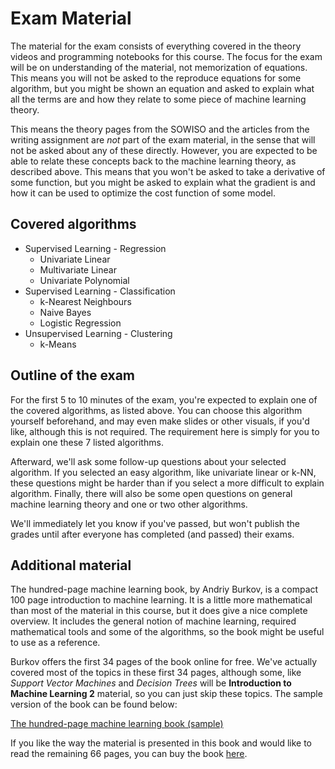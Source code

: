 
# Exam Material

The material for the exam consists of everything covered in the theory videos
and programming notebooks for this course. The focus for the exam will be on
understanding of the material, not memorization of equations. This means you
will not be asked to the reproduce equations for some algorithm, but you might
be shown an equation and asked to explain what all the terms are and how they
relate to some piece of machine learning theory. 

This means the theory pages from the SOWISO and the articles from the writing
assignment are *not* part of the exam material, in the sense that will not be
asked about any of these directly. However, you are expected to be able to
relate these concepts back to the machine learning theory, as described above.
This means that you won't be asked to take a derivative of some function, but
you might be asked to explain what the gradient is and how it can be used to
optimize the cost function of some model. 

## Covered algorithms

* Supervised Learning - Regression
    * Univariate Linear
    * Multivariate Linear
    * Univariate Polynomial
* Supervised Learning - Classification
    * k-Nearest Neighbours
    * Naive Bayes
    * Logistic Regression
* Unsupervised Learning - Clustering
    * k-Means

## Outline of the exam

For the first 5 to 10 minutes of the exam, you're expected to explain one of
the covered algorithms, as listed above. You can choose this algorithm yourself
beforehand, and may even make slides or other visuals, if you'd like, although
this is not required. The requirement here is simply for you to explain one
these 7 listed algorithms.

Afterward, we'll ask some follow-up questions about your selected algorithm. If
you selected an easy algorithm, like univariate linear or k-NN, these questions
might be harder than if you select a more difficult to explain algorithm.
Finally, there will also be some open questions on general machine learning
theory and one or two other algorithms.

We'll immediately let you know if you've passed, but won't publish the grades
until after everyone has completed (and passed) their exams.

## Additional material

The hundred-page machine learning book, by Andriy Burkov, is a compact 100 page
introduction to machine learning. It is a little more mathematical than most of
the material in this course, but it does give a nice complete overview. It
includes the general notion of machine learning, required mathematical tools
and some of the algorithms, so the book might be useful to use as a reference.

Burkov offers the first 34 pages of the book online for free. We've actually
covered most of the topics in these first 34 pages, although some, like
*Support Vector Machines* and *Decision Trees* will be **Introduction to
Machine Learning 2** material, so you can just skip these topics. The sample
version of the book can be found below:

[The hundred-page machine learning book (sample)](theMLbook-sample.pdf)

If you like the way the material is presented in this book and would like to
read the remaining 66 pages, you can buy the book
[here](http://themlbook.com/).

